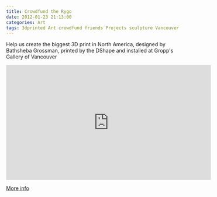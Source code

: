 ```yaml
---
title: Crowdfund the Rygo
date: 2012-01-23 21:13:00
categories: Art
tags: 3dprinted Art crowdfund friends Projects sculpture Vancouver
---
```

Help us create the biggest 3D print in North America, designed by Bathsheba Grossman, printed by the DShape and installed at Gropp's Gallery of Vancouver

<iframe width="560" height="315" src="http://www.youtube.com/embed/FauBDaJRyMQ" frameborder="0" allowfullscreen></iframe>

<a href="http://www.indiegogo.com/CrowdfundtheRygo?a=395767">More info </a>
